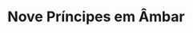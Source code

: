 ---
Numero: 521
title: Nove Príncipes em Âmbar
Autor: Roger Zelazny
Co-autor: 
Ano-de-Publicacao: 2001
Titulo-original: Nine Princes in Amber
Tradutor: Alexandra Santos Tavares
Co-tradutor: 
Ano-de-edicao: 1970
alias: Roger-Zelazny
Autor2-alias: 
Tradutor1-alias: Alexandra-Santos-Tavares
Tradutor2-alias: 
Titulo-link: 521-Nove-Principes-em-Âmbar
Capa: António Pedro
pags: 233
Capa-link: Antonio-Pedro
---